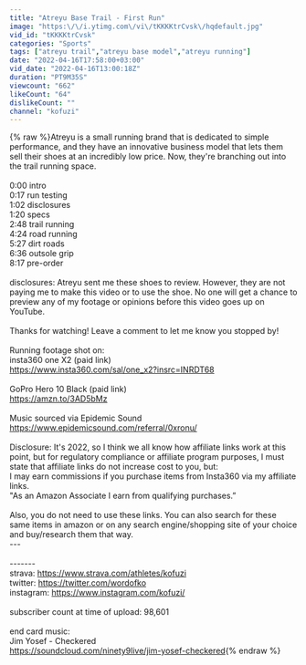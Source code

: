 ```yaml
---
title: "Atreyu Base Trail - First Run"
image: "https:\/\/i.ytimg.com\/vi\/tKKKKtrCvsk\/hqdefault.jpg"
vid_id: "tKKKKtrCvsk"
categories: "Sports"
tags: ["atreyu trail","atreyu base model","atreyu running"]
date: "2022-04-16T17:58:00+03:00"
vid_date: "2022-04-16T13:00:18Z"
duration: "PT9M35S"
viewcount: "662"
likeCount: "64"
dislikeCount: ""
channel: "kofuzi"
---
```

{% raw %}Atreyu is a small running brand that is dedicated to simple performance, and they have an innovative business model that lets them sell their shoes at an incredibly low price. Now, they're branching out into the trail running space. <br /><br />0:00 intro<br />0:17 run testing<br />1:02 disclosures<br />1:20 specs<br />2:48 trail running<br />4:24 road running<br />5:27 dirt roads<br />6:36 outsole grip<br />8:17 pre-order<br /><br />disclosures: Atreyu sent me these shoes to review. However, they are not paying me to make this video or to use the shoe. No one will get a chance to preview any of my footage or opinions before this video goes up on YouTube.<br /><br />Thanks for watching! Leave a comment to let me know you stopped by!<br /><br />Running footage shot on: <br />insta360 one X2 (paid link)<br /><a rel="nofollow" target="blank" href="https://www.insta360.com/sal/one_x2?insrc=INRDT68">https://www.insta360.com/sal/one_x2?insrc=INRDT68</a><br /><br />GoPro Hero 10 Black (paid link)<br /><a rel="nofollow" target="blank" href="https://amzn.to/3AD5bMz">https://amzn.to/3AD5bMz</a><br /><br />Music sourced via Epidemic Sound <a rel="nofollow" target="blank" href="https://www.epidemicsound.com/referral/0xronu/">https://www.epidemicsound.com/referral/0xronu/</a><br /><br />Disclosure: It's 2022, so I think we all know how affiliate links work at this point, but for regulatory compliance or affiliate program purposes, I must state that affiliate links do not increase cost to you, but:<br />I may earn commissions if you purchase items from Insta360 via my affiliate links.<br />&quot;As an Amazon Associate I earn from qualifying purchases.” <br /><br />Also, you do not need to use these links. You can also search for these same items in amazon or on any search engine/shopping site of your choice and buy/research them that way. <br />---<br /><br />-------<br />strava: <a rel="nofollow" target="blank" href="https://www.strava.com/athletes/kofuzi">https://www.strava.com/athletes/kofuzi</a><br />twitter: <a rel="nofollow" target="blank" href="https://twitter.com/wordofko">https://twitter.com/wordofko</a><br />instagram: <a rel="nofollow" target="blank" href="https://www.instagram.com/kofuzi/">https://www.instagram.com/kofuzi/</a><br /><br />subscriber count at time of upload: 98,601<br /><br />end card music:<br />Jim Yosef - Checkered<br /><a rel="nofollow" target="blank" href="https://soundcloud.com/ninety9live/jim-yosef-checkered">https://soundcloud.com/ninety9live/jim-yosef-checkered</a>{% endraw %}
